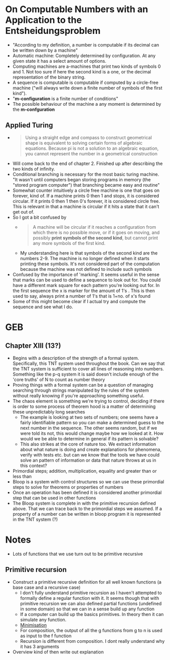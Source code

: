 # On Computable Numbers with an Application to the Entsheidungsproblem

* "According to my definition, a number is computable if its decimal can be written down
  by a machine"
* Automatic machine: Completely determined by configuration. At any given state it has a
  select amount of options.
* Computing machines are a-machines that print two kinds of symbols 0 and 1. Not too sure
  if here the second kind is a one, or the decimal representation of the binary string.
* A sequence is computable is computable if computed by a circle-free machine ("will
  always write down a finite number of symbols of the first kind").
* "__m-configuration__ is a finite number of conditions"
* The possible behaviour of the machine a any moment is determined by the __m-confguration__


## Applied Turing

* > Using a straight edge and compass to construct geometrical shape is equivalent to solving certain forms of algebraic
  equations. Because pi is not a solution to an algebraic equation, you cannot represent the number in a geometrical
  construction
* Will come back to the end of chapter 2. Finished up after describing the two kinds of infinity.
* Conditional branching is necessary for the most basic turing machine. "It wasn't until computers began storing
  programs in memory (the "stored program computer") that branching became easy and routine"
* Somewhat counter intuitively a circle free machine is one that goes on forever, kind of. If a machine prints 0 then 1
  and stops, it is considered circular. If it prints 0 then 1 then 0's forever, it is considered circle free. This is
  relevant in that a machine is circular if it hits a state that it can't get out of.
* So I got a bit confused by 
    * > A machine will be circular if it reaches a configuration from which there is no possible move, or if it goes on
      moving, and possibly **print symbols of the second kind**, but cannot print any more symbols of the first kind.
    * My understanding here is that symbols of the second kind are the numbers 2-9. The machine is no longer defined
      when it starts printing these symbols. It's not considered part of the computation because the machine was not
      defined to include such symbols
* Confused by the importance of 'marking'. It seems useful in the sense that marks can be used to define a sequence to
  look out for. You could have a different mark square for each pattern you're looking out for. In the first sequence
  the x is marker for the amount of 1's . This is then used to say, always print a number of 1's that is 1+no. of x's found 
* Some of this might become clear if I actual try and compute the sequence and see what I do.
  
# GEB 

## Chapter XIII (13?) 

* Begins with a description of the strength of a formal system. Specifically, this TNT system used throughout the book.
  Can we say that the TNT system is sufficient to cover all lines of reasoning into numbers. Something like the p-q
  system it is said doesn't include enough of the 'core truths' of N to count as number theory
* Proving things with a formal system can be a question of managing searching through strings manipulated by the rules
  of the system without really knowing if you're approaching something useful.
* The chaos element is something we're trying to control, deciding if there is order to some process of theorem hood is a
  matter of determining these unpredictably long searches
    * The example is looking at two sets of numbers; one seems have a fairly identifiable pattern so you can make a
      determined guess to the next number in the sequence. The other seems random, but if we were told its not, this
      would change maybe how we looked at it. How would we be able to determine in general if its pattern is solvable?
    * This also strikes at the core of nature too. We extract information about what nature is doing and create
      explanations for phenomena, verify with tests etc. but can we know that the tools we have could solve an pattern of
      information or data that nature throws at us in this context?
* Primordial steps; addition, multiplication, equality and greater than or less than
* Bloop is a system with control structures so we can use these primordial steps to solve for theorems or properties of
  numbers
* Once an operation has been defined it is considered another primordial step that can be used in other functions
* The Bloop system is complete in with the primitive recursion defined above. That we can trace back to the primordial
  steps we assumed. If a property of a number can be written in bloop program it is represented in the TNT system (?) 
      
# Notes

* Lots of functions that we use turn out to be primitive recursive

## Primitive recursion

* Construct a primitive recursive definition for all well known functions (a base case and a recursive case)
    * I don't fully understand primitive recursion as I haven't attempted to formally define a regular function with it.
      It seems though that with primitive recursion we can also defined partial functions (undefined in some domain) so
      that we can in a sense build up any function
    * If a computer can build up the basics primitives. In theory then it can simulate any function.
    * [Minimisation](https://www.youtube.com/watch?v=bFkU-qV2Ioo)
    * For composition, the output of all the g functions from g to n is used as input to the f function
    * Recursion is different from composition. I dont really understand why it has 3 arguments
* Overview kind of then write out explanation
